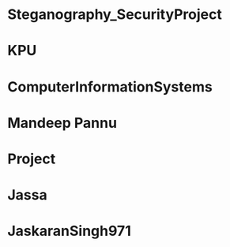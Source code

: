 # Steganography_SecurityProject
# KPU
# ComputerInformationSystems
# Mandeep Pannu
# Project
# Jassa
# JaskaranSingh971
